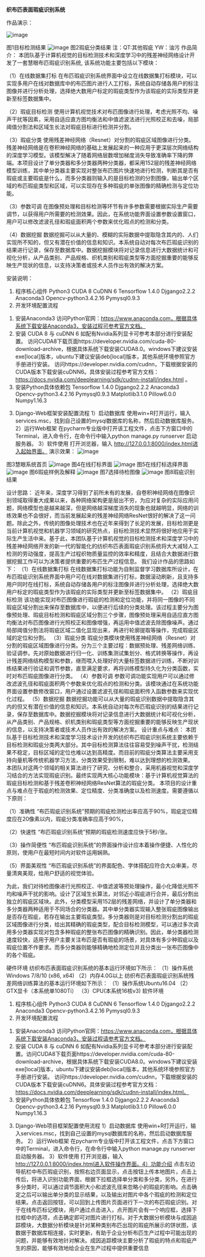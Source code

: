 **织布匹表面瑕疵识别系统**

作品演示：

![image](https://user-images.githubusercontent.com/30195788/158136535-4fb91aa3-4409-4c73-801c-76dac9f3edc5.png)
    
 图1目标检测结果
![image](https://user-images.githubusercontent.com/30195788/158136553-7126a374-dcd7-415e-bc4a-42413b69346c.png)
图2瑕疵分类结果
注：QT:其他瑕疵  YW：油污
作品简介：
本团队基于计算机视觉的目标检测技术和深度学习中的残差神经网络设计开发了一套慧眼布匹瑕疵识别系统, 该系统功能主要包括以下模块：

（1）在线数据集打标
在布匹瑕疵识别系统界面中设立在线数据集打标模块，可以实现多用户在线对数据库中的布匹图片进行人工打标，系统自动存储各用户的标注图像并进行分析处理，选择绝大数用户标定的瑕疵类型作为该瑕疵的实际类型并更新至标签数据集中。

（2）瑕疵目标检测
使用计算机视觉技术对布匹图像进行处理，考虑光照不均、噪声干扰等因素，采用自适应直方图均衡法和中值滤波法进行光照校正和去噪，局部阈值分割法和区域生长法对瑕疵目标进行检测并分割。

（3）瑕疵分类
使用残差神经网络（Resnet）对分割的瑕疵区域图像进行分类。
残差神经网络是在卷积神经网络的基础上发展起来的一种应用于更深层次网络结构的深度学习模型。该模型解决了随着网络层数增加梯度消失导致准确率下降的弊端。本项目设计了单分类器和多分类器两种分类器，都采用152层的残差神经网络模型训练，其中单分类器主要实现对整张布匹图片快速地进行检测，判断其是否有瑕疵或主要瑕疵是什么，而多分类器则输入的是目标检测的分割图像，输出单个区域的布匹瑕疵类型和区域，可以实现存在多种瑕疵的单张图像的精确检测与定位功能。

（3）参数可调
在图像预处理和目标检测等环节有许多参数需要根据实际生产需要调节，以获得用户所需要的检测效果。因此，在系统功能界面设置参数设置窗口，用户可以修改滤波孔径和瑕疵面积两个参数来优化瑕点的检测和分类。

（4）数据挖掘
数据挖掘可以从大量的、模糊的实际数据中提取隐含其内的、人们实现所不知的，但又有潜在价值的信息和知识。本系统自动对每次布匹瑕疵识别的结果进行记录，保存至数据库中。数据挖掘模块将对记录信息进行大数据统计和可视化分析，从产品类别、产品规格、织机类别和瑕疵类型等方面挖掘重要的能够反映生产现状的信息，以支持决策者或技术人员作出有效的解决方案。





安装说明：
1.	程序核心组件
Python3
CUDA 8
CuDNN 6
Tensorflow 1.4.0
Djgango2.2.2
Anaconda3
Opencv-python3.4.2.16
Pymysql0.9.3
2.	开发环境配置流程
1)	安装Anaconda3
访问Python官网：https://www.anaconda.com，根据具体系统下载安装Anaconda3，安装过程可参考官方文档。
2)	安装 CUDA 8 与 cuDNN 6
如配有Nvidia系列显卡可参考本部分进行安装配置。
访问CUDA8下载页面https://developer.nvidia.com/cuda-80-download-archive，根据具体系统下载安装CUDA8.0。windows下建议安装exe[local]版本，ubuntu下建议安装deb[local]版本，其他系统环境参照官方手册进行安装。
访问https://developer.nvidia.com/cudnn，下载根据安装的CUDA版本下载安装cuDNN6。具体安装过程参考官方文档：
https://docs.nvidia.com/deeplearning/sdk/cudnn-install/index.html 。
3)	安装Python具体依赖包
Tensorflow 1.4.0
Djgango2.2.2
Anaconda3
Opencv-python3.4.2.16
Pymysql0.9.3
Matplotlib3.1.0
Pillow6.0.0
Numpy1.16.3
3.	Django-Web框架安装配置流程
1）启动数据库
使用win+R打开运行，输入services.msc，找到自己设置的mysql数据库的名称，然后启动数据库服务。
2）运行Web框架
在pycharm专业版中打开该工程文件，点击下方窗口中的Terminal，进入命令行，在命令行中输入python manage.py runserver 启动服务器。
3）软件使用
打开浏览器，输入 http://127.0.0.1:8000/index.html进入起始界面。
演示效果：
![image](https://user-images.githubusercontent.com/30195788/158136638-d3b7cdee-404c-44a0-8711-2eccf1d75965.png)
 
图3慧眼系统首页
       ![image](https://user-images.githubusercontent.com/30195788/158136660-ac319863-0262-4b71-8ad5-26826ea7a093.png)
图4在线打标界面
 ![image](https://user-images.githubusercontent.com/30195788/158136686-e17c6751-b1de-4ec5-843e-48133ee39276.png)
图5在线打标选择界面
![image](https://user-images.githubusercontent.com/30195788/158136728-ffb1153c-03d4-41cc-861c-b6ebaad4b129.png)
图6瑕疵样例及解释
![image](https://user-images.githubusercontent.com/30195788/158136763-d5368d1d-7fc8-4458-97be-bb5631b7b4b3.png)
图7选择待检图像
![image](https://user-images.githubusercontent.com/30195788/158136795-e25689a7-422c-4ffb-ad43-8a7a912e2442.png)
图8瑕疵识别结果

设计思路：
近年来，深度学习得到了前所未有的发展，自卷积神经网络在图像识别领域取得重大成果以来，各种网络架构更是层出不穷，为应对复杂的实际应用问题，网络模型也是越来越深，但是网络越深梯度消失的现象也就越明显，网络的训练效果也不会很好，而当前发展起来的残差神经网络ResNet很好的解决了这一问题。除此之外，传统的图像处理技术也在近年来得到了长足的发展，目标检测更是当前计算机视觉和机器学习领域的研究热点，目标检测技术显然将很好地应用于实际生产生活中来。基于此，本团队基于计算机视觉的目标检测技术和深度学习中的残差神经网络开发的新一代的智能化的纺织布匹表面瑕疵识别系统将大大减轻人工检测的劳动强度，提高生产过程织物质量监控的效率和精度，且结合大数据进行数据挖掘工作可以为决策者提供重要的布匹生产过程信息。
我们设计作品的思路如下：
（1）在线数据集打标
在线数据集打标功能为自制监督学习数据库所设计，在布匹瑕疵识别系统界面中用户可在线对数据集进行打标，数据滚动刷新，且支持多用户同时在线打标，系统自动存储各用户的标注图像并进行分析处理，选择绝大数用户标定的瑕疵类型作为该瑕疵的实际类型并更新至标签数据集中。
（2）瑕疵目标检测
该功能实现对布匹图像进行瑕疵的检测和定位功能，并将同一图像的不同瑕疵区域分割出来保存至数据库中，以便进行后续的分类处理。该过程主要分为图像预处理、瑕疵目标检测和瑕疵区域分割三个步骤，图像预处理采用自适应直方图均衡法对布匹图像进行光照校正和图像增强，再运用中值滤波去除图像噪声。通过局部阈值分割法将瑕疵区域二值化显现出来，再进行轮廓提取等操作，完成瑕疵区域的定位和分割。
（3）瑕疵分类
瑕疵分类模块使用残差神经网络（Resnet）对分割的瑕疵区域图像进行分类。分为三个主要过程：数据预处理、残差网络训练、验证调参。先对原始数据进行归一化、训练集测试集划分、格式转换等操作，再设计残差网络结构模型和参数，继而喂入处理好的大量标签数据进行训练，不断对训练结果进行验证和调节参数，直至满足要求，再将训练模型持久化为分类函数，实时对布匹瑕疵图像进行分类。
（4）参数可调
参数可调功能实现用户可以通过修改滤波孔径和瑕疵面积两个参数来优化瑕点的检测和分类。该模块通过在系统功能界面设置参数修改窗口，用户通过设置滤波孔径和瑕疵面积传入函数参数来实现优化过程。
（5）数据挖掘
数据挖掘功能可以从大量的瑕疵识别数据中提取隐含其内的但又有潜在价值的信息和知识。本系统自动对每次布匹瑕疵识别的结果进行记录，保存至数据库中。数据挖掘模块将对记录信息进行大数据统计和可视化分析，从产品类别、产品规格、织机类别和瑕疵类型等方面挖掘重要的能够反映生产现状的信息，以支持决策者或技术人员作出有效的解决方案。
设计重点与难点：
本团队基于目标检测技术和深度学习技术设计开发的纺织布匹瑕疵识别系统主要依赖于目标检测和瑕疵分类两大部分。其中目标检测算法往往容易受到噪声干扰，检测结果不稳定，目标区域的定位也难以达到高精度。而目前的瑕疵分类算法主要采用支持向量机等传统机器学习方法，分类效果受到限制，难以达到理想的检测效果。
本团队对这两个领域的相关算法进行了研究、分析和整合，采用机器视觉和深度学习结合的方法实现瑕疵识别。最终实现两大核心功能模块：基于计算机视觉算法的瑕疵目标检测和基于残差卷积神经网络ResNet算法的瑕疵分类。
本项目的设计重点与难点在于瑕疵的检测效果、定位精度、分类准确度以及检测速度。需要遵循以下原则：

（1）准确性
“布匹瑕疵识别系统”预期的瑕疵检测检出率应高于90%，瑕疵定位精度应在20像素以内，瑕疵分类准确率应高于90%，

（2）快速性
“布匹瑕疵识别系统”预期的瑕疵检测速度应快于5秒/张。

（3）操作简便性
“布匹瑕疵识别系统”的界面操作设计应本着操作便捷、人性化的原则，使用户在最短时间内对软件运用娴熟。

（5）界面美观性
“布匹瑕疵识别系统”的界面配色、字体搭配应符合大众审美，尽量清爽美观，给用户舒适的视觉体验。

为此，我们对待检图像进行光照校正、中值滤波等预处理操作，最小化降低光照不均和噪声干扰的影响。设计了区域生长算法，对邻近小瑕疵进行合并，最后分割出独立的瑕疵区域块。此外，分类模型采用152层的残差网络，并设计了单分类器和多分类器两种适用于不同场合的分类器。其中单分类器实现输入整张瑕疵图像输出是否存在瑕疵，若存在输出主要瑕疵类型。多分类器则是对目标检测分割出的瑕疵区域图像进行分类，给出其精确的瑕疵类型，配合目标检测模型，可以通过多次调用多分类器实现对包含多种瑕疵的整张布匹图像的精确识别。因此，单分类器检测速度较快，适用于用户主要关注布匹是否有瑕疵的场景，对具体有多少种瑕疵以及瑕疵位置不作要求。而多分类器则能够精确地检测定位并且分类出一张布匹图像中的各个瑕疵。

硬件环境
纺织布匹表面瑕疵识别系统的基本运行环境如下所示：
（1）操作系统Windows 7/8/10 (x86, x64)
（2）内存4.0G以上
纺织布匹表面瑕疵识别系统残差网络训练算法的基本运行环境如下所示：
（1）操作系统Ubuntu16.04
（2）GTX显卡（本系统单1080Ti）
（3）CPU(本系统16核v3)
软件环境
1.	程序核心组件
Python3
CUDA 8
CuDNN 6
Tensorflow 1.4.0
Djgango2.2.2
Anaconda3
Opencv-python3.4.2.16
Pymysql0.9.3
2.	开发环境配置流程
1)	安装Anaconda3
访问Python官网：https://www.anaconda.com，根据具体系统下载安装Anaconda3，安装过程请参考官方文档。
2)	安装 CUDA 8 与 cuDNN 6
如配有Nvidia系列显卡可参考本部分进行安装配置。访问CUDA8下载页面https://developer.nvidia.com/cuda-80-download-archive，根据具体系统下载安装CUDA8.0。windows下建议安装exe[local]版本，ubuntu下建议安装deb[local]版本，其他系统环境参照官方手册进行安装。
访问https://developer.nvidia.com/cudnn，下载根据安装的CUDA版本下载安装cuDNN6。具体安装过程参考官方文档：
https://docs.nvidia.com/deeplearning/sdk/cudnn-install/index.html。
3)	安装Python具体依赖包
Tensorflow 1.4.0
Djgango2.2.2
Anaconda3
Opencv-python3.4.2.16
Pymysql0.9.3
Matplotlib3.1.0
Pillow6.0.0
Numpy1.16.3
3.	Django-Web项目框架配置使用流程
1）启动数据库
使用win+R打开运行，输入services.msc，找到自己设置的mysql数据库的名称，然后启动数据库服务。
2）运行Web框架
在pycharm专业版中打开该工程文件，点击下方窗口中的Terminal，进入命令行，在命令行中输入python manage.py runserver 启动服务器。
3）软件使用
打开浏览器，输入 http://127.0.0.1:8000/index.html进入软件操作界面。4）功能介绍
点击左边导航栏中布匹瑕疵识别，按照右边页面显示，点击按钮上传本地图片，点击上传后，将进入识别功能界面，根据下拉框选择单分类和多分类，另外，在进行多分类时，可以通过调节面积大小和滤波孔径来忽略小的瑕疵的影响。点击确定之后可以输出单分类的显示结果，以及输出对图片中各个瑕疵的检测和定位结果。点击返回按钮，可以回到上传图片页面进行下一次的布匹瑕疵识别。对于在线布匹标记模块，用户通过点击进入，点开图片会有一个响应框，选择下拉框中的选项，点击确定即可对图片进行打标。对于大数据分析模块与成因追踪模块，大数据分析模块是针对某种类别布匹出现的瑕疵所展示的饼状图，该数据于数据库相连接，实时更新，有助于企业分析布匹生产过程中可能出现的问题，并能够有效地针对解决。成因追踪模块主要分析了瑕疵的特点和瑕疵产生的原因，能够有效地给企业在生产过程中提供重要信息 




